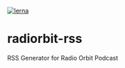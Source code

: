 [![lerna](https://img.shields.io/badge/maintained%20with-lerna-cc00ff.svg)](https://lernajs.io/)
# radiorbit-rss
RSS Generator for Radio Orbit Podcast
